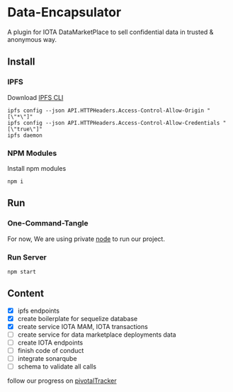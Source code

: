 # Data-Encapsulator
A plugin for IOTA DataMarketPlace to sell confidential data in trusted &amp; anonymous way. 

## Install
### IPFS
Download [IPFS CLI](https://docs.ipfs.io/install/command-line/)
```
ipfs config --json API.HTTPHeaders.Access-Control-Allow-Origin "[\"*\"]"
ipfs config --json API.HTTPHeaders.Access-Control-Allow-Credentials "[\"true\"]"
ipfs daemon
```
### NPM Modules
Install npm modules

```
npm i
```

## Run

### One-Command-Tangle
For now, We are using private [node](https://github.com/iota-community/one-command-tangle) to run our project.

### Run Server

```
npm start
```


## Content
- [x] ipfs endpoints
- [x] create boilerplate for sequelize database
- [x] create service IOTA MAM, IOTA transactions
- [ ] create service for data marketplace deployments data
- [ ] create IOTA endpoints
- [ ] finish code of conduct
- [ ] integrate sonarqube  
- [ ] schema to validate all calls

follow our progress on [pivotalTracker](https://www.pivotaltracker.com/n/projects/2465210)


